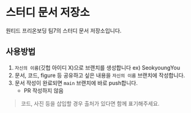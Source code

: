 # 스터디 문서 저장소

원티드 프리온보딩 팀7의 스터디 문서 저장소입니다.

## 사용방법

1. `자신의 이름`(깃헙 아이디 X)으로 브랜치를 생성합니다 ex) SeokyoungYou
2. 문서, 코드, figure 등 공유하고 싶은 내용을 `자신의 이름` 브랜치에 작성합니다.
3. 문서 작성이 완료되면 `main` 브랜치에 바로 push합니다.
   - PR 작성하지 않음

> 코드, 사진 등을 삽입할 경우 출처가 있다면 함께 표기해주세요.
